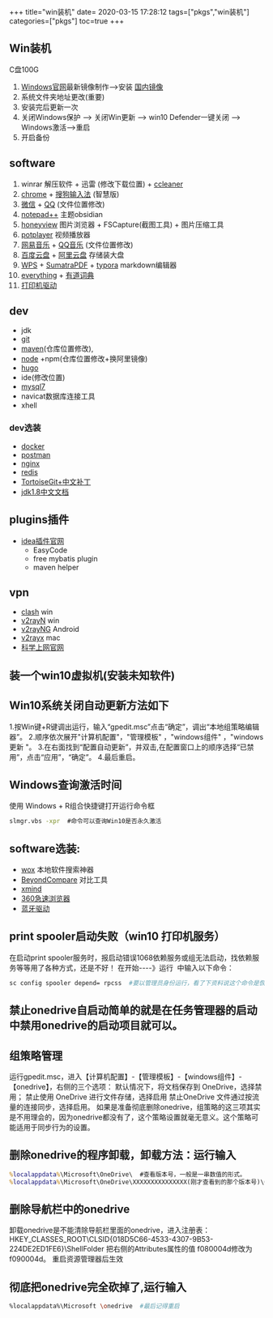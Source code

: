 +++
title="win装机"
date= 2020-03-15 17:28:12
tags=["pkgs","win装机"]
categories=["pkgs"]
toc=true
+++
## Win装机
C盘100G
1. [Windows官网](https://www.microsoft.com/zh-cn/software-download/windows10)最新镜像制作-->安装 [国内镜像](https://msdn.itellyou.cn)
2. 系统文件夹地址更改(重要)
3. 安装完后更新一次
4. 关闭Windows保护 --> 关闭Win更新 -->  win10 Defender一键关闭 --> Windows激活-->重启
5. 开启备份
## software
1. winrar 解压软件 + 迅雷 (修改下载位置) + [ccleaner](https://www.ccleaner.com/)
2. [chrome](https://www.google.cn/intl/zh-CN/chrome) + [搜狗输入法](https://pinyin.sogou.com/zhihui) (智慧版)
3. [微信](https://weixin.qq.com) + [QQ](https://im.qq.com/) (文件位置修改)
4. [notepad++](https://notepad-plus.en.softonic.com/) 主题obsidian
5. [honeyview](https://honeyview.en.softonic.com/) 图片浏览器 + FSCapture(截图工具) + 图片压缩工具
6. [potplayer](http://potplayer.org/) 视频播放器
7. [网易音乐](https://music.163.com) + [QQ音乐](https://y.qq.com/) (文件位置修改)
8. [百度云盘](https://pan.baidu.com/download/) + [阿里云盘](https://www.aliyundrive.com/) 存储装大盘
9. [WPS](https://www.wps.cn/) + [SumatraPDF](https://www.sumatrapdfreader.org/) + [typora](https://www.typora.io/) markdown编辑器
10. [everything](https://everything.en.softonic.com/) + [有道词典](https://www.youdao.com/)
11. [打印机驱动](https://support.hp.com/cn-zh/drivers/selfservice/hp-laserjet-pro-m1136-multifunction-printer-series/5094778)
## dev
- jdk
- [git](https://git-scm.com/)
- [maven](https://archive.apache.org/dist/maven/maven-3/)(仓库位置修改),
- [node](http://nodejs.cn/) +npm(仓库位置修改+换阿里镜像)
- [hugo](https://github.com/gohugoio/hugo/releases)
- ide(修改位置)
- [mysql7](https://dev.mysql.com/downloads/mysql)
- navicat数据库连接工具
- xhell
### dev选装
- [docker](https://hub.docker.com/editions/community/docker-ce-desktop-windows)
- [postman](https://www.getpostman.com/)
- [nginx](http://nginx.org/en/download.html)
- [redis](https://github.com/microsoftarchive/redis/releases)
- [TortoiseGit+中文补丁](https://tortoisegit.org/download/)
- [jdk1.8中文文档](https://docs.oracle.com/javase/8/docs/)
## plugins插件
- [idea插件官网](https://plugins.jetbrains.com)
    - EasyCode
    - free mybatis plugin
    - maven helper
## vpn
- [clash](https://github.com/Fndroid/clash_for_windows_pkg/releases) win
- [v2rayN](https://github.com/2dust/v2rayN/releases) win
- [v2rayNG](https://github.com/2dust/v2rayNG/releases) Android
- [v2rayx](https://github.com/Cenmrev/V2RayX/releases) mac
- [科学上网官网](https://github.com/haotian-wang/google-access-helper)
## 装一个win10虚拟机(安装未知软件)
## Win10系统关闭自动更新方法如下
1.按Win键+R键调出运行，输入“gpedit.msc”点击“确定”，调出“本地组策略编辑器”。
2.顺序依次展开"计算机配置"，"管理模板" ，"windows组件" ，"windows更新 "。
3.在右面找到“配置自动更新”，并双击,在配置窗口上的顺序选择“已禁用”，点击“应用”，“确定”。
4.最后重启。
## Windows查询激活时间
使用 Windows + R组合快捷键打开运行命令框
```bat
slmgr.vbs -xpr  #命令可以查询Win10是否永久激活
```
## software选装:
- [wox](http://www.wox.one/) 本地软件搜索神器
- [BeyondCompare](http://www.scootersoftware.com/download.php) 对比工具
- [xmind](https://www.xmind.cn/)
- [360急速浏览器](https://browser.360.cn/ee)
- [蓝牙驱动](https://www.lulian.cn/download/list-122-cn.html)
## print spooler启动失败（win10 打印机服务）
在启动print spooler服务时，报启动错误1068依赖服务或组无法启动，找依赖服务等等用了各种方式，还是不好！
在开始----》运行  中输入以下命令：
``` bash
sc config spooler depend= rpcss  #要以管理员身份运行，看了下资料说这个命令是恢复系统默认的依赖关系
```
## 禁止onedrive自启动简单的就是在任务管理器的启动中禁用onedrive的启动项目就可以。
## 组策略管理
运行gpedit.msc，进入【计算机配置】-【管理模板】-【windows组件】-【onedrive】，右侧的三个选项：
默认情况下，将文档保存到 OneDrive，选择禁用；
禁止使用 OneDrive 进行文件存储，选择启用
禁止OneDrive 文件通过按流量的连接同步，选择启用。
如果是准备彻底删除onedrive，组策略的这三项其实是不用理会的，因为onedrive都没有了，这个策略设置就毫无意义。这个策略可能适用于同步行为的设置。
## 删除onedrive的程序卸载，卸载方法：运行输入
```cmd
%localappdata%\Microsoft\OneDrive\  #查看版本号，一般是一串数值的形式。
%localappdata%\Microsoft\OneDrive\XXXXXXXXXXXXXXX(刚才查看到的那个版本号)\OneDriveSetup /uninstall  #这个命令可以卸载掉大多的onedrive程序，剩余的可以自行删除（可能须要权限设置或者以管理员模式运行cmd）
```
## 删除导航栏中的onedrive
卸载onedrive是不能清除导航栏里面的onedrive，进入注册表：
HKEY_CLASSES_ROOT\CLSID\{018D5C66-4533-4307-9B53-224DE2ED1FE6}\ShellFolder
把右侧的Attributes属性的值 f080004d修改为f090004d。
重启资源管理器后生效
## 彻底把onedrive完全砍掉了,运行输入
```bash
%localappdata%\Microsoft \onedrive  #最后记得重启
```